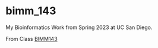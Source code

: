 # bimm_143
My Bioinformatics Work from Spring 2023 at UC San Diego.

From Class [BIMM143](https://bioboot.github.io/bimm143_S23/)
